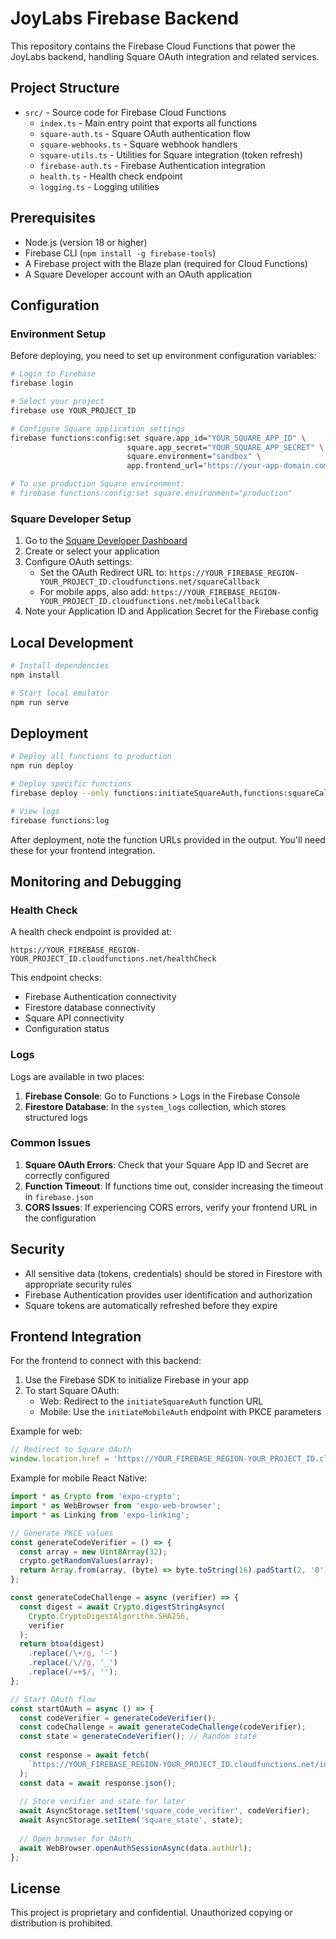 # JoyLabs Firebase Backend

This repository contains the Firebase Cloud Functions that power the JoyLabs backend, handling Square OAuth integration and related services.

## Project Structure

- `src/` - Source code for Firebase Cloud Functions
  - `index.ts` - Main entry point that exports all functions
  - `square-auth.ts` - Square OAuth authentication flow
  - `square-webhooks.ts` - Square webhook handlers
  - `square-utils.ts` - Utilities for Square integration (token refresh)
  - `firebase-auth.ts` - Firebase Authentication integration
  - `health.ts` - Health check endpoint
  - `logging.ts` - Logging utilities

## Prerequisites

- Node.js (version 18 or higher)
- Firebase CLI (`npm install -g firebase-tools`)
- A Firebase project with the Blaze plan (required for Cloud Functions)
- A Square Developer account with an OAuth application

## Configuration

### Environment Setup

Before deploying, you need to set up environment configuration variables:

```bash
# Login to Firebase
firebase login

# Select your project
firebase use YOUR_PROJECT_ID

# Configure Square application settings
firebase functions:config:set square.app_id="YOUR_SQUARE_APP_ID" \
                          square.app_secret="YOUR_SQUARE_APP_SECRET" \
                          square.environment="sandbox" \
                          app.frontend_url="https://your-app-domain.com"

# To use production Square environment:
# firebase functions:config:set square.environment="production"
```

### Square Developer Setup

1. Go to the [Square Developer Dashboard](https://developer.squareup.com/apps)
2. Create or select your application
3. Configure OAuth settings:
   - Set the OAuth Redirect URL to: `https://YOUR_FIREBASE_REGION-YOUR_PROJECT_ID.cloudfunctions.net/squareCallback`
   - For mobile apps, also add: `https://YOUR_FIREBASE_REGION-YOUR_PROJECT_ID.cloudfunctions.net/mobileCallback`
4. Note your Application ID and Application Secret for the Firebase config

## Local Development

```bash
# Install dependencies
npm install

# Start local emulator
npm run serve
```

## Deployment

```bash
# Deploy all functions to production
npm run deploy

# Deploy specific functions
firebase deploy --only functions:initiateSquareAuth,functions:squareCallback

# View logs
firebase functions:log
```

After deployment, note the function URLs provided in the output. You'll need these for your frontend integration.

## Monitoring and Debugging

### Health Check

A health check endpoint is provided at:
```
https://YOUR_FIREBASE_REGION-YOUR_PROJECT_ID.cloudfunctions.net/healthCheck
```

This endpoint checks:
- Firebase Authentication connectivity
- Firestore database connectivity
- Square API connectivity
- Configuration status

### Logs

Logs are available in two places:

1. **Firebase Console**: Go to Functions > Logs in the Firebase Console
2. **Firestore Database**: In the `system_logs` collection, which stores structured logs

### Common Issues

1. **Square OAuth Errors**: Check that your Square App ID and Secret are correctly configured
2. **Function Timeout**: If functions time out, consider increasing the timeout in `firebase.json`
3. **CORS Issues**: If experiencing CORS errors, verify your frontend URL in the configuration

## Security

- All sensitive data (tokens, credentials) should be stored in Firestore with appropriate security rules
- Firebase Authentication provides user identification and authorization
- Square tokens are automatically refreshed before they expire

## Frontend Integration

For the frontend to connect with this backend:

1. Use the Firebase SDK to initialize Firebase in your app
2. To start Square OAuth:
   - Web: Redirect to the `initiateSquareAuth` function URL
   - Mobile: Use the `initiateMobileAuth` endpoint with PKCE parameters

Example for web:
```javascript
// Redirect to Square OAuth
window.location.href = 'https://YOUR_FIREBASE_REGION-YOUR_PROJECT_ID.cloudfunctions.net/initiateSquareAuth';
```

Example for mobile React Native:
```javascript
import * as Crypto from 'expo-crypto';
import * as WebBrowser from 'expo-web-browser';
import * as Linking from 'expo-linking';

// Generate PKCE values
const generateCodeVerifier = () => {
  const array = new Uint8Array(32);
  crypto.getRandomValues(array);
  return Array.from(array, (byte) => byte.toString(16).padStart(2, '0')).join('');
};

const generateCodeChallenge = async (verifier) => {
  const digest = await Crypto.digestStringAsync(
    Crypto.CryptoDigestAlgorithm.SHA256,
    verifier
  );
  return btoa(digest)
    .replace(/\+/g, '-')
    .replace(/\//g, '_')
    .replace(/=+$/, '');
};

// Start OAuth flow
const startOAuth = async () => {
  const codeVerifier = generateCodeVerifier();
  const codeChallenge = await generateCodeChallenge(codeVerifier);
  const state = generateCodeVerifier(); // Random state
  
  const response = await fetch(
    `https://YOUR_FIREBASE_REGION-YOUR_PROJECT_ID.cloudfunctions.net/initiateMobileAuth?codeChallenge=${codeChallenge}&state=${state}`
  );
  const data = await response.json();
  
  // Store verifier and state for later
  await AsyncStorage.setItem('square_code_verifier', codeVerifier);
  await AsyncStorage.setItem('square_state', state);
  
  // Open browser for OAuth
  await WebBrowser.openAuthSessionAsync(data.authUrl);
};
```

## License

This project is proprietary and confidential. Unauthorized copying or distribution is prohibited. 